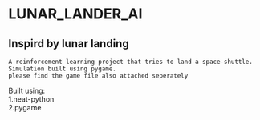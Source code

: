 # LUNAR_LANDER_AI

## Inspird by lunar landing  
    A reinforcement learning project that tries to land a space-shuttle.  
    Simulation built using pygame.  
    please find the game file also attached seperately   
Built using:  
 1.neat-python  
 2.pygame  

